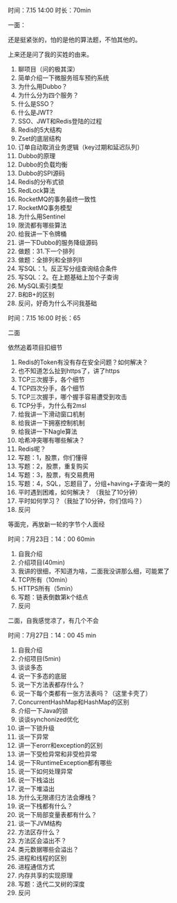 时间：7.15 14:00 时长：70min

一面：

还是挺紧张的，怕的是他的算法题，不怕其他的。

上来还是问了我的买姓的由来。

1. 聊项目（问的极其深）
2. 简单介绍一下微服务班车预约系统
3. 为什么用Dubbo？
4. 为什么分为四个服务？
5. 什么是SSO？
6. 什么是JWT?
7. SSO、JWT和Redis登陆的过程
8. Redis的5大结构
9. Zset的底层结构
10. 订单自动取消业务逻辑（key过期和延迟队列）
11. Dubbo的原理
12. Dubbo的负载均衡
13. Dubbo的SPI源码
14. Redis的分布式锁
15. RedLock算法
16. RocketMQ的事务最终一致性
17. RocketMQ事务模型
18. 为什么用Sentinel
19. 限流都有哪些算法
20. 给我讲一下令牌桶
21. 讲一下Dubbo的服务降级源码
22. 做题：31.下一个排列
23. 做题：全排列和全排列II
24. 写SQL：1。反正写分组查询结合条件
25. 写SQL：2。在上题基础上加个子查询
26. MySQL索引类型
27. B和B+的区别
28. 反问，好奇为什么不问我基础


时间：7.15 16:00 时长：65
 
二面

依然追着项目扣细节

1. Redis的Token有没有存在安全问题？如何解决？
2. 也不知道怎么扯到https了，讲了https
3. TCP三次握手，各个细节
4. TCP四次分手，各个细节
5. TCP三次握手，哪个握手容易遭受到攻击
6. TCP分手，为什么有2msl
7. 给我讲一下滑动窗口机制
9. 给我讲一下拥塞控制机制
10. 给我讲一下Nagle算法
11. 哈希冲突哪有哪些解决？
12. Redis呢？
13. 写题：1，股票，你们懂得
14. 写题：2，股票，重复购买
15. 写题：3，股票，有交易费用
16. 写题：4，SQL，忘题目了，分组+having+子查询一类的
17. 平时遇到困难，如何解决？ （我扯了10分钟）
18. 平时如何学习？（我扯了10分钟，你们信吗？）
19. 反问




等面完，再放新一轮的字节个人面经

时间：7月23日：14：00 60min
1. 自我介绍
2. 介绍项目(40min)
3. 我讲的很细，不知道为啥，二面我没讲那么细，可能累了
4. TCP所有（10min）
5. HTTPS所有（5min）
6. 写题：链表倒数第k个结点
7. 反问

二面，自我感觉凉了，有几个不会

时间：7月27日：14：00 45 min
1. 自我介绍
2. 介绍项目(5min)
3. 谈谈多态
4. 说一下多态的底层
5. 说一下方法表都存什么？
6. 说一下每个类都有一张方法表吗？（这里卡壳了）
7. ConcurrentHashMap和HashMap的区别
8. 介绍一下Java的锁
9. 谈谈synchonized优化
10. 讲一下锁升级
11. 谈一下异常
12. 讲一下erorr和exception的区别
13. 讲一下受检异常和非受检异常
14. 说一下RuntimeException都有哪些
15. 说一下如何处理异常
16. 说一下栈溢出
17. 说一下堆溢出
18. 为什么无限递归方法会爆栈？
19. 说一下栈都有什么？
20. 说一下局部变量表都有什么？
21. 谈一下JVM结构
22. 方法区存什么？
23. 方法区会溢出不？
24. 类元数据哪些会溢出？
25. 进程和线程的区别
26. 进程通信方式
27. 内存共享的实现原理
28. 写题：迭代二叉树的深度
29. 反问
